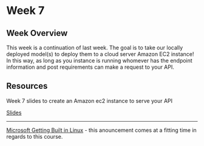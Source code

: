 # Week 7

## Week Overview

This week is a continuation of last week. The goal is to take our locally deployed model(s) to deploy them to a cloud server Amazon EC2 instance! In this way, as long as you instance is running whomever has the endpoint information and post requirements can make a request to your API. 

## Resources

Week 7 slides to create an Amazon ec2 instance to serve your API

[Slides](https://github.com/natelangholz/stat418-tools-in-datascience/blob/master/week-7/slides-week-7.pdf)

-----

[Microsoft Getting Built in Linux](https://www.zdnet.com/article/windows-10-is-getting-a-microsoft-built-linux-kernel/) - this anouncement comes at a fitting time in regards to this course. 
